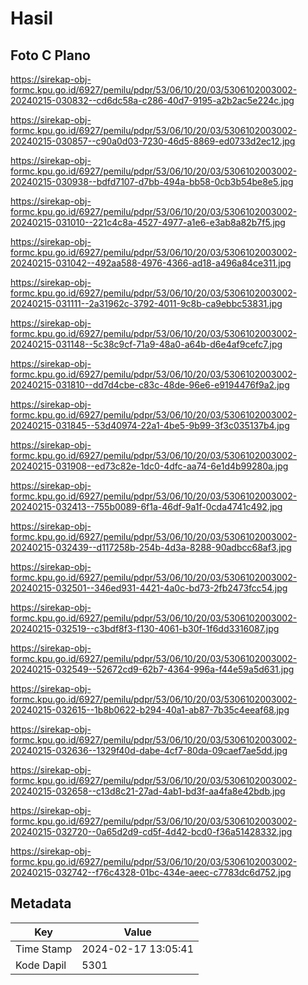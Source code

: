 # Hasil

## Foto C Plano

https://sirekap-obj-formc.kpu.go.id/6927/pemilu/pdpr/53/06/10/20/03/5306102003002-20240215-030832--cd6dc58a-c286-40d7-9195-a2b2ac5e224c.jpg

https://sirekap-obj-formc.kpu.go.id/6927/pemilu/pdpr/53/06/10/20/03/5306102003002-20240215-030857--c90a0d03-7230-46d5-8869-ed0733d2ec12.jpg

https://sirekap-obj-formc.kpu.go.id/6927/pemilu/pdpr/53/06/10/20/03/5306102003002-20240215-030938--bdfd7107-d7bb-494a-bb58-0cb3b54be8e5.jpg

https://sirekap-obj-formc.kpu.go.id/6927/pemilu/pdpr/53/06/10/20/03/5306102003002-20240215-031010--221c4c8a-4527-4977-a1e6-e3ab8a82b7f5.jpg

https://sirekap-obj-formc.kpu.go.id/6927/pemilu/pdpr/53/06/10/20/03/5306102003002-20240215-031042--492aa588-4976-4366-ad18-a496a84ce311.jpg

https://sirekap-obj-formc.kpu.go.id/6927/pemilu/pdpr/53/06/10/20/03/5306102003002-20240215-031111--2a31962c-3792-4011-9c8b-ca9ebbc53831.jpg

https://sirekap-obj-formc.kpu.go.id/6927/pemilu/pdpr/53/06/10/20/03/5306102003002-20240215-031148--5c38c9cf-71a9-48a0-a64b-d6e4af9cefc7.jpg

https://sirekap-obj-formc.kpu.go.id/6927/pemilu/pdpr/53/06/10/20/03/5306102003002-20240215-031810--dd7d4cbe-c83c-48de-96e6-e9194476f9a2.jpg

https://sirekap-obj-formc.kpu.go.id/6927/pemilu/pdpr/53/06/10/20/03/5306102003002-20240215-031845--53d40974-22a1-4be5-9b99-3f3c035137b4.jpg

https://sirekap-obj-formc.kpu.go.id/6927/pemilu/pdpr/53/06/10/20/03/5306102003002-20240215-031908--ed73c82e-1dc0-4dfc-aa74-6e1d4b99280a.jpg

https://sirekap-obj-formc.kpu.go.id/6927/pemilu/pdpr/53/06/10/20/03/5306102003002-20240215-032413--755b0089-6f1a-46df-9a1f-0cda4741c492.jpg

https://sirekap-obj-formc.kpu.go.id/6927/pemilu/pdpr/53/06/10/20/03/5306102003002-20240215-032439--d117258b-254b-4d3a-8288-90adbcc68af3.jpg

https://sirekap-obj-formc.kpu.go.id/6927/pemilu/pdpr/53/06/10/20/03/5306102003002-20240215-032501--346ed931-4421-4a0c-bd73-2fb2473fcc54.jpg

https://sirekap-obj-formc.kpu.go.id/6927/pemilu/pdpr/53/06/10/20/03/5306102003002-20240215-032519--c3bdf8f3-f130-4061-b30f-1f6dd3316087.jpg

https://sirekap-obj-formc.kpu.go.id/6927/pemilu/pdpr/53/06/10/20/03/5306102003002-20240215-032549--52672cd9-62b7-4364-996a-f44e59a5d631.jpg

https://sirekap-obj-formc.kpu.go.id/6927/pemilu/pdpr/53/06/10/20/03/5306102003002-20240215-032615--1b8b0622-b294-40a1-ab87-7b35c4eeaf68.jpg

https://sirekap-obj-formc.kpu.go.id/6927/pemilu/pdpr/53/06/10/20/03/5306102003002-20240215-032636--1329f40d-dabe-4cf7-80da-09caef7ae5dd.jpg

https://sirekap-obj-formc.kpu.go.id/6927/pemilu/pdpr/53/06/10/20/03/5306102003002-20240215-032658--c13d8c21-27ad-4ab1-bd3f-aa4fa8e42bdb.jpg

https://sirekap-obj-formc.kpu.go.id/6927/pemilu/pdpr/53/06/10/20/03/5306102003002-20240215-032720--0a65d2d9-cd5f-4d42-bcd0-f36a51428332.jpg

https://sirekap-obj-formc.kpu.go.id/6927/pemilu/pdpr/53/06/10/20/03/5306102003002-20240215-032742--f76c4328-01bc-434e-aeec-c7783dc6d752.jpg


## Metadata

| Key        | Value               |
| ---------- | ------------------- |
| Time Stamp | 2024-02-17 13:05:41 |
| Kode Dapil | 5301                |



